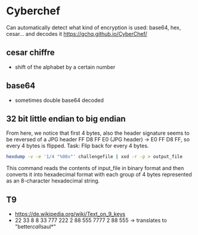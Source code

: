 # Cyberchef

Can automatically detect what kind of encryption is used: base64, hex, cesar... and decodes it 
https://gchq.github.io/CyberChef/

## cesar chiffre

- shift of the alphabet by a certain number

## base64

- sometimes double base64 decoded

## 32 bit little endian to big endian

From here, we notice that first 4 bytes, also the header signature seems to be reversed of a JPG header FF D8 FF E0 (JPG header) → E0 FF D8 FF, so every 4 bytes is flipped. Task: Flip back for every 4 bytes.
```bash
hexdump -v -e '1/4 "%08x"' challengefile | xxd -r -p > output_file
```
This command reads the contents of input_file in binary format and then converts it into hexadecimal format with each group of 4 bytes represented as an 8-character hexadecimal string.


## T9

- https://de.wikipedia.org/wiki/Text_on_9_keys  
- 22 33 8 8 33 777 222 2 88 555 7777 2 88 555 -> translates to "better*call*saul*"
